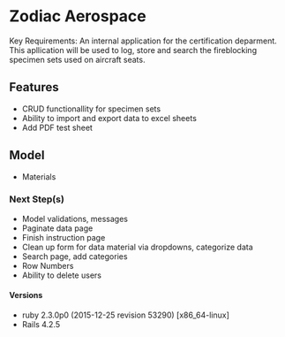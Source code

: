 # Zodiac Aerospace

Key Requirements: An internal application for the certification deparment. This apllication will be used to log, store and search the fireblocking specimen sets used on aircraft seats.

## Features
- CRUD functionallity for specimen sets
- Ability to import and export data to excel sheets
- Add PDF test sheet

## Model
- Materials


### Next Step(s)
- Model validations, messages
- Paginate data page
- Finish instruction page
- Clean up form for data material via dropdowns, categorize data
- Search page, add categories 
- Row Numbers
- Ability to delete users

#### Versions
- ruby 2.3.0p0 (2015-12-25 revision 53290) [x86_64-linux]
- Rails 4.2.5
